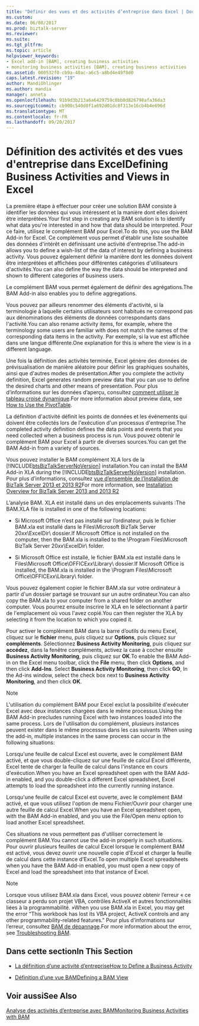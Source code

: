 ```yaml
---
title: "Définir des vues et des activités d’entreprise dans Excel | Documents Microsoft"
ms.custom: 
ms.date: 06/08/2017
ms.prod: biztalk-server
ms.reviewer: 
ms.suite: 
ms.tgt_pltfrm: 
ms.topic: article
helpviewer_keywords:
- Excel add-in [BAM], creating business activities
- monitoring business activities [BAM], creating business activities
ms.assetid: 000532f0-cb9a-40ac-a6c5-a8bd4e49f8d0
caps.latest.revision: "19"
author: MandiOhlinger
ms.author: mandia
manager: anneta
ms.openlocfilehash: 91b9d3b213a6a6429759c0bb0d826798afa36da3
ms.sourcegitcommit: cb908c540d8f1a692d01dc8f313e16cb4b4e696d
ms.translationtype: MT
ms.contentlocale: fr-FR
ms.lasthandoff: 09/20/2017
---
```

# <a name="defining-business-activities-and-views-in-excel"></a><span data-ttu-id="5a1e1-102">Définition des activités et des vues d'entreprise dans Excel</span><span class="sxs-lookup"><span data-stu-id="5a1e1-102">Defining Business Activities and Views in Excel</span></span>
<span data-ttu-id="5a1e1-103">La première étape à effectuer pour créer une solution BAM consiste à identifier les données qui vous intéressent et la manière dont elles doivent être interprétées.</span><span class="sxs-lookup"><span data-stu-id="5a1e1-103">Your first step in creating any BAM solution is to identify what data you're interested in and how that data should be interpreted.</span></span> <span data-ttu-id="5a1e1-104">Pour ce faire, utilisez le complément BAM pour Excel.</span><span class="sxs-lookup"><span data-stu-id="5a1e1-104">To do this, you use the BAM Add-in for Excel.</span></span> <span data-ttu-id="5a1e1-105">Ce complément vous permet d'établir une liste souhaitée des données d'intérêt en définissant une activité d'entreprise.</span><span class="sxs-lookup"><span data-stu-id="5a1e1-105">The add-in allows you to define a wish-list of the data of interest by defining a business activity.</span></span> <span data-ttu-id="5a1e1-106">Vous pouvez également définir la manière dont les données doivent être interprétées et affichées pour différentes catégories d'utilisateurs d'activités.</span><span class="sxs-lookup"><span data-stu-id="5a1e1-106">You can also define the way the data should be interpreted and shown to different categories of business users.</span></span>  
  
 <span data-ttu-id="5a1e1-107">Le complément BAM vous permet également de définir des agrégations.</span><span class="sxs-lookup"><span data-stu-id="5a1e1-107">The BAM Add-in also enables you to define aggregations.</span></span>  
  
 <span data-ttu-id="5a1e1-108">Vous pouvez par ailleurs renommer des éléments d'activité, si la terminologie à laquelle certains utilisateurs sont habitués ne correspond pas aux dénominations des éléments de données correspondants dans l'activité.</span><span class="sxs-lookup"><span data-stu-id="5a1e1-108">You can also rename activity items, for example, where the terminology some users are familiar with does not match the names of the corresponding data items in the activity.</span></span> <span data-ttu-id="5a1e1-109">Par exemple, si la vue est affichée dans une langue différente.</span><span class="sxs-lookup"><span data-stu-id="5a1e1-109">One explanation for this is where the view is in a different language.</span></span>  
  
 <span data-ttu-id="5a1e1-110">Une fois la définition des activités terminée, Excel génère des données de prévisualisation de manière aléatoire pour définir les graphiques souhaités, ainsi que d'autres modes de présentation.</span><span class="sxs-lookup"><span data-stu-id="5a1e1-110">After you complete the activity definition, Excel generates random preview data that you can use to define the desired charts and other means of presentation.</span></span> <span data-ttu-id="5a1e1-111">Pour plus d’informations sur les données d’aperçu, consultez [comment utiliser le tableau croisé dynamique](../core/how-to-use-the-pivottable.md).</span><span class="sxs-lookup"><span data-stu-id="5a1e1-111">For more information about preview data, see [How to Use the PivotTable](../core/how-to-use-the-pivottable.md).</span></span>  
  
 <span data-ttu-id="5a1e1-112">La définition d'activité définit les points de données et les événements qui doivent être collectés lors de l'exécution d'un processus d'entreprise.</span><span class="sxs-lookup"><span data-stu-id="5a1e1-112">The completed activity definition defines the data points and events that you need collected when a business process is run.</span></span> <span data-ttu-id="5a1e1-113">Vous pouvez obtenir le complément BAM pour Excel à partir de diverses sources.</span><span class="sxs-lookup"><span data-stu-id="5a1e1-113">You can get the BAM Add-in from a variety of sources.</span></span>  
  
 <span data-ttu-id="5a1e1-114">Vous pouvez installer le BAM complément XLA lors de la [!INCLUDE[btsBizTalkServerNoVersion](../includes/btsbiztalkservernoversion-md.md)] installation.</span><span class="sxs-lookup"><span data-stu-id="5a1e1-114">You can install the BAM Add-in XLA during the [!INCLUDE[btsBizTalkServerNoVersion](../includes/btsbiztalkservernoversion-md.md)] installation.</span></span> <span data-ttu-id="5a1e1-115">Pour plus d’informations, consultez [vue d’ensemble de l’Installation de BizTalk Server 2013 et 2013 R2](http://msdn.microsoft.com/library/8041926c-cfc9-4eaf-9c28-a2c6e8015bc5)</span><span class="sxs-lookup"><span data-stu-id="5a1e1-115">For more information, see [Installation Overview for BizTalk Server 2013 and 2013 R2](http://msdn.microsoft.com/library/8041926c-cfc9-4eaf-9c28-a2c6e8015bc5)</span></span>  
  
 <span data-ttu-id="5a1e1-116">L’analyse BAM. XLA est installé dans un des emplacements suivants :</span><span class="sxs-lookup"><span data-stu-id="5a1e1-116">The BAM.XLA file is installed in one of the following locations:</span></span>  
  
-   <span data-ttu-id="5a1e1-117">Si Microsoft Office n’est pas installé sur l’ordinateur, puis le fichier BAM.xla est installé dans le Files\Microsoft BizTalk Server 20*xx*\ExcelDir\ dossier.</span><span class="sxs-lookup"><span data-stu-id="5a1e1-117">If Microsoft Office is not installed on the computer, then the BAM.xla is installed to the \Program Files\Microsoft BizTalk Server 20*xx*\ExcelDir\ folder.</span></span>  
  
-   <span data-ttu-id="5a1e1-118">Si Microsoft Office est installé, le fichier BAM.xla est installé dans le Files\Microsoft Office\OFFICE*xx*\Library\ dossier.</span><span class="sxs-lookup"><span data-stu-id="5a1e1-118">If Microsoft Office is installed, the BAM.xla is installed in the \Program Files\Microsoft Office\OFFICE*xx*\Library\ folder.</span></span>  
  
 <span data-ttu-id="5a1e1-119">Vous pouvez également copier le fichier BAM.xla sur votre ordinateur à partir d'un dossier partagé se trouvant sur un autre ordinateur.</span><span class="sxs-lookup"><span data-stu-id="5a1e1-119">You can also copy the BAM.xla to your computer from a shared folder on another computer.</span></span> <span data-ttu-id="5a1e1-120">Vous pourrez ensuite inscrire le XLA en le sélectionnant à partir de l'emplacement où vous l'avez copié.</span><span class="sxs-lookup"><span data-stu-id="5a1e1-120">You can then register the XLA by selecting it from the location to which you copied it.</span></span>  
  
 <span data-ttu-id="5a1e1-121">Pour activer le complément BAM dans la barre d’outils du menu Excel, cliquez sur le **fichier** menu, puis cliquez sur **Options**, puis cliquez sur **compléments**. Sélectionnez **Business Activity Monitoring**, puis cliquez sur **accédez**, dans la fenêtre compléments, activez la case à cocher ensuite **Business Activity Monitoring**, puis cliquez sur **OK**.</span><span class="sxs-lookup"><span data-stu-id="5a1e1-121">To enable the BAM Add-in on the Excel menu toolbar, click the **File** menu, then click **Options**, and then click **Add-Ins**. Select **Business Activity Monitoring**, then click **GO**, In the Ad-ins window, select the check box next to **Business Activity Monitoring**, and then click **OK**.</span></span>  
  
> [!NOTE]
>  <span data-ttu-id="5a1e1-122">L'utilisation du complément BAM pour Excel exclut la possibilité d'exécuter Excel avec deux instances chargées dans le même processus.</span><span class="sxs-lookup"><span data-stu-id="5a1e1-122">Using the BAM Add-in precludes running Excel with two instances loaded into the same process.</span></span>  <span data-ttu-id="5a1e1-123">Lors de l'utilisation du complément, plusieurs instances peuvent exister dans le même processus dans les cas suivants :</span><span class="sxs-lookup"><span data-stu-id="5a1e1-123">When using the add-in, multiple instances in the same process can occur in the following situations:</span></span>  
>   
>  <span data-ttu-id="5a1e1-124">Lorsqu'une feuille de calcul Excel est ouverte, avec le complément BAM activé, et que vous double-cliquez sur une feuille de calcul Excel différente, Excel tente de charger la feuille de calcul dans l'instance en cours d'exécution.</span><span class="sxs-lookup"><span data-stu-id="5a1e1-124">When you have an Excel spreadsheet open with the BAM Add-in enabled, and you double-click a different Excel spreadsheet, Excel attempts to load the spreadsheet into the currently running instance.</span></span>  
>   
>  <span data-ttu-id="5a1e1-125">Lorsqu'une feuille de calcul Excel est ouverte, avec le complément BAM activé, et que vous utilisez l'option de menu Fichier/Ouvrir pour charger une autre feuille de calcul Excel.</span><span class="sxs-lookup"><span data-stu-id="5a1e1-125">When you have an Excel spreadsheet open, with the BAM Add-in enabled, and you use the File/Open menu option to load another Excel spreadsheet.</span></span>  
  
 <span data-ttu-id="5a1e1-126">Ces situations ne vous permettent pas d'utiliser correctement le complément BAM.</span><span class="sxs-lookup"><span data-stu-id="5a1e1-126">You cannot use the add-in properly in such situations.</span></span> <span data-ttu-id="5a1e1-127">Pour ouvrir plusieurs feuilles de calcul Excel lorsque le complément BAM est activé, vous devez ouvrir une nouvelle copie d'Excel et charger la feuille de calcul dans cette instance d'Excel.</span><span class="sxs-lookup"><span data-stu-id="5a1e1-127">To open multiple Excel spreadsheets when you have the BAM Add-in enabled, you must open a new copy of Excel and load the spreadsheet into that instance of Excel.</span></span>  
  
> [!NOTE]
>  <span data-ttu-id="5a1e1-128">Lorsque vous utilisez BAM.xla dans Excel, vous pouvez obtenir l’erreur « ce classeur a perdu son projet VBA, contrôles ActiveX et autres fonctionnalités liées à la programmabilité. »</span><span class="sxs-lookup"><span data-stu-id="5a1e1-128">When you use BAM.xla in Excel, you may get the error “This workbook has lost its VBA project, ActiveX controls and any other programmability-related features.”</span></span> <span data-ttu-id="5a1e1-129">Pour plus d’informations sur l’erreur, consultez [BAM de dépannage](../core/troubleshooting-bam.md).</span><span class="sxs-lookup"><span data-stu-id="5a1e1-129">For more information about the error, see [Troubleshooting BAM](../core/troubleshooting-bam.md).</span></span>  
  
## <a name="in-this-section"></a><span data-ttu-id="5a1e1-130">Dans cette section</span><span class="sxs-lookup"><span data-stu-id="5a1e1-130">In This Section</span></span>  
  
-   [<span data-ttu-id="5a1e1-131">La définition d’une activité d’entreprise</span><span class="sxs-lookup"><span data-stu-id="5a1e1-131">How to Define a Business Activity</span></span>](../core/how-to-define-a-business-activity.md)  
  
-   [<span data-ttu-id="5a1e1-132">Définition d’une vue BAM</span><span class="sxs-lookup"><span data-stu-id="5a1e1-132">Defining a BAM View</span></span>](../core/defining-a-bam-view.md)  
  
## <a name="see-also"></a><span data-ttu-id="5a1e1-133">Voir aussi</span><span class="sxs-lookup"><span data-stu-id="5a1e1-133">See Also</span></span>  
 [<span data-ttu-id="5a1e1-134">Analyse des activités d’entreprise avec BAM</span><span class="sxs-lookup"><span data-stu-id="5a1e1-134">Monitoring Business Activities with BAM</span></span>](../core/monitoring-business-activities-with-bam.md)